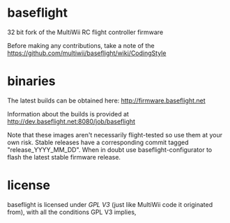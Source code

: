 baseflight
==========

32 bit fork of the MultiWii RC flight controller firmware

Before making any contributions, take a note of the https://github.com/multiwii/baseflight/wiki/CodingStyle

binaries
========

The latest builds can be obtained here: http://firmware.baseflight.net

Information about the builds is provided at http://dev.baseflight.net:8080/job/baseflight

Note that these images aren't necessarily flight-tested so use them at your own risk.
Stable releases have a corresponding commit tagged "release_YYYY_MM_DD".
When in doubt use baseflight-configurator to flash the latest stable firmware release.

license
=======

baseflight is licensed under *GPL V3* (just like MultiWii code it originated from), with all the conditions GPL V3 implies,


